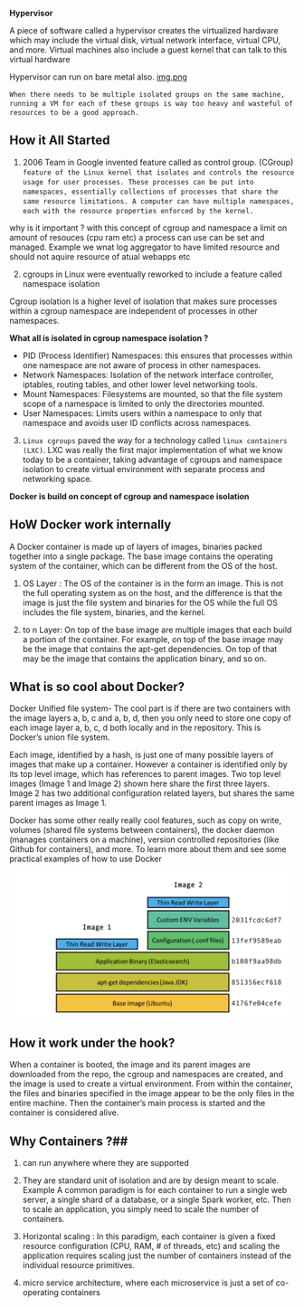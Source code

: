 **Hypervisor**

A piece of software called a hypervisor creates the virtualized hardware which may include the virtual disk, virtual network interface, virtual CPU, and more.
Virtual machines also include a guest kernel that can talk to this virtual hardware


Hypervisor can run on bare metal also.
[img.png](img.png)

```
When there needs to be multiple isolated groups on the same machine, running a VM for each of these groups is way too heavy and wasteful of resources to be a good approach.
```


## How it All Started ##

1. 2006 Team in Google invented feature called as control group.  (CGroup)
`feature of the Linux kernel that isolates and controls the resource usage for user processes. These processes can be put into namespaces, essentially collections of processes that share the same resource limitations. A computer can have multiple namespaces, each with the resource properties enforced by the kernel.`

why is it important ? with this concept of cgroup and namespace a limit on amount of resouces (cpu ram etc) a process can use can be set and managed.
Example we wnat log aggregator to have limited resource and should not aquire resource of atual webapps etc


2.  cgroups in Linux were eventually reworked to include a feature called namespace isolation

Cgroup isolation is a higher level of isolation that makes sure processes within a cgroup namespace are independent of processes in other namespaces.

**What all is isolated in cgroup namespace isolation ?**
* PID (Process Identifier) Namespaces: this ensures that processes within one namespace are not aware of process in other namespaces.
* Network Namespaces: Isolation of the network interface controller, iptables, routing tables, and other lower level networking tools.
* Mount Namespaces: Filesystems are mounted, so that the file system scope of a namespace is limited to only the directories mounted.
* User Namespaces: Limits users within a namespace to only that namespace and avoids user ID conflicts across namespaces.

3. `Linux cgroups` paved the way for a technology called `linux containers (LXC)`. LXC was really the first major implementation of what we know today to be a container, taking advantage of cgroups and namespace isolation to create virtual environment with separate process and networking space.


**Docker is build on concept of cgroup and namespace isolation**

## HoW Docker work internally ##

A Docker container is made up of layers of images, binaries packed together into a single package. The base image contains the operating system of the container, which can be different from the OS of the host.

1. OS Layer : The OS of the container is in the form an image. This is not the full operating system as on the host, and the difference is that the image is just the file system and binaries for the OS while the full OS includes the file system, binaries, and the kernel.

2. to n Layer: On top of the base image are multiple images that each build a portion of the container. For example, on top of the base image may be the image that contains the apt-get dependencies. On top of that may be the image that contains the application binary, and so on.

## What is so cool about Docker? ##
Docker Unified file system-
The cool part is if there are two containers with the image layers a, b, c and a, b, d, then you only need to store one copy of each image layer a, b, c, d both locally and in the repository. This is Docker’s union file system.

Each image, identified by a hash, is just one of many possible layers of images that make up a container. However a container is identified only by its top level image, which has references to parent images. Two top level images (Image 1 and Image 2) shown here share the first three layers. Image 2 has two additional configuration related layers, but shares the same parent images as Image 1.

Docker has some other really really cool features, such as copy on write, volumes (shared file systems between containers), the docker daemon (manages containers on a machine), version controlled repositories (like Github for containers), and more. To learn more about them and see some practical examples of how to use Docker

![img2_.png](img2_.png)


## How it work under the hook? ##
When a container is booted, the image and its parent images are downloaded from the repo, the cgroup and namespaces are created, and the image is used to create a virtual environment. From within the container, the files and binaries specified in the image appear to be the only files in the entire machine. Then the container’s main process is started and the container is considered alive.

## Why Containers ?##
1. can run anywhere where they are supported 
2. They are standard unit of isolation and are by design meant to scale. Example A common paradigm is for each container to run a single web server, a single shard of a database, or a single Spark worker, etc. Then to scale an application, you simply need to scale the number of containers.
3. Horizontal scaling : In this paradigm, each container is given a fixed resource configuration (CPU, RAM, # of threads, etc) and scaling the application requires scaling just the number of containers instead of the individual resource primitives.

4. micro service architecture, where each microservice is just a set of co-operating containers


